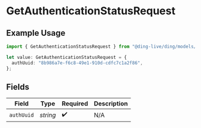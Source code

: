 # GetAuthenticationStatusRequest

## Example Usage

```typescript
import { GetAuthenticationStatusRequest } from "@ding-live/ding/models/operations";

let value: GetAuthenticationStatusRequest = {
  authUuid: "8b986a7e-f6c8-49e1-910d-cdfc7c1a2f86",
};
```

## Fields

| Field              | Type               | Required           | Description        |
| ------------------ | ------------------ | ------------------ | ------------------ |
| `authUuid`         | *string*           | :heavy_check_mark: | N/A                |